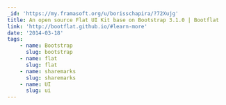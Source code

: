 ```yaml
---
_id: 'https://my.framasoft.org/u/borisschapira/?72Xujg'
title: An open source Flat UI Kit base on Bootstrap 3.1.0 | Bootflat
link: 'http://bootflat.github.io/#learn-more'
date: '2014-03-18'
tags:
    - name: Bootstrap
      slug: bootstrap
    - name: flat
      slug: flat
    - name: sharemarks
      slug: sharemarks
    - name: UI
      slug: ui
---
```


<div class="markdown"><p></p></div>
